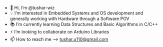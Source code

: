 - 👋 Hi, I’m @tushar-wiz
- 💡 I’m interested in Embedded Systems and OS development and generally working with Hardware through a Software POV
- 📚 I’m currently learning Data Structures and Basic Algorithms in C/C++
- ⚡ I’m looking to collaborate on Arduino Libraries
- 📫 How to reach me --> tushar.u110@gmail.com

<!---
tushar-wiz/tushar-wiz is a ✨ special ✨ repository because its `README.md` (this file) appears on your GitHub profile.
You can click the Preview link to take a look at your changes.
--->
